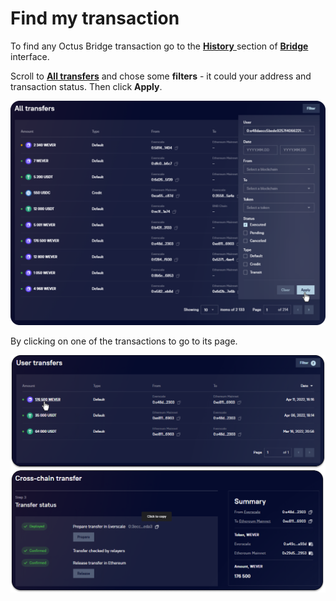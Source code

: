 # Find my transaction

To find any Octus Bridge transaction go to the [**History** ](../../history/)section of [**Bridge**](../../) interface.

Scroll to [**All transfers**](../../history/interface/all-transfers.md) and chose some **filters** - it could your address and transaction status. Then click **Apply**.

![](<../../../../.gitbook/assets/image (10) (1).png>)

By clicking on one of the transactions to go to its page.

![](<../../../../.gitbook/assets/image (16) (1).png>)
